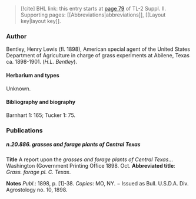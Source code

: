 > [!cite] BHL link: this entry starts at [page 79](https://www.biodiversitylibrary.org/item/103859#page/89/mode/1up) of TL-2 Suppl. II.
> Supporting pages: [[Abbreviations|abbreviations]], [[Layout key|layout key]].

### Author

Bentley, Henry Lewis (fl. 1898), American special agent of the United States Department of Agriculture in charge of grass experiments at Abilene, Texas ca. 1898-1901. (*H.L. Bentley*).

#### Herbarium and types

Unknown.

#### Bibliography and biography

Barnhart 1: 165; Tucker 1: 75.

### Publications

##### n.20.886. grasses and forage plants of Central Texas

**Title**
A report upon the *grasses and forage plants of Central Texas*... Washington (Government Printing Office 1898. Oct.
**Abbreviated title**: *Grass. forage pl. C. Texas*.

**Notes**
*Publ*.: 1898, p. \[1\]-38. *Copies*: MO, NY. − Issued as Bull. U.S.D.A. Div. Agrostology no. 10, 1898.

